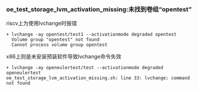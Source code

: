 ### oe_test_storage_lvm_activation_missing:未找到卷组“opentest”

riscv上为使用lvchange时报错

```
+ lvchange -ay opentest/test1 --activationmode degraded opentest
  Volume group "opentest" not found
  Cannot process volume group opentest
```

x86上则是未安装预装软件导致lvchange命令失效

```
+ lvchange -ay openeulertest/test --activationmode degraded openeulertest
oe_test_storage_lvm_activation_missing.sh: line 33: lvchange: command not found
```

